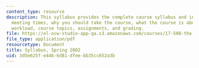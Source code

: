 ```yaml
---
content_type: resource
description: This syllabus provides the complete course syllabus and information on
  meeting times, why you should take the course, what the course is about, readings,
  workload, course topics, assignments, and grading.
file: https://ol-ocw-studio-app-qa.s3.amazonaws.com/courses/17-508-the-rise-and-fall-of-democracy-regime-change-spring-2002/3d5e625fe4466d81dfeebb35cc652a3b_17_508_syllabus_2002_final.pdf
file_type: application/pdf
resourcetype: Document
title: Syllabus, Spring 2002
uid: 3d5e625f-e446-6d81-dfee-bb35cc652a3b
---
```

